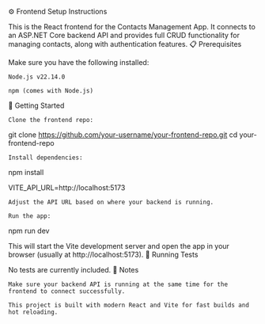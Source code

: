 
⚙️ Frontend Setup Instructions

This is the React frontend for the Contacts Management App. It connects to an ASP.NET Core backend API and provides full CRUD functionality for managing contacts, along with authentication features.
📋 Prerequisites

Make sure you have the following installed:

    Node.js v22.14.0

    npm (comes with Node.js)

🚀 Getting Started

    Clone the frontend repo:

git clone https://github.com/your-username/your-frontend-repo.git
cd your-frontend-repo

    Install dependencies:

npm install

VITE_API_URL=http://localhost:5173

    Adjust the API URL based on where your backend is running.

    Run the app:

npm run dev

This will start the Vite development server and open the app in your browser (usually at http://localhost:5173).
🧪 Running Tests

No tests are currently included.
💬 Notes

    Make sure your backend API is running at the same time for the frontend to connect successfully.

    This project is built with modern React and Vite for fast builds and hot reloading.
  
